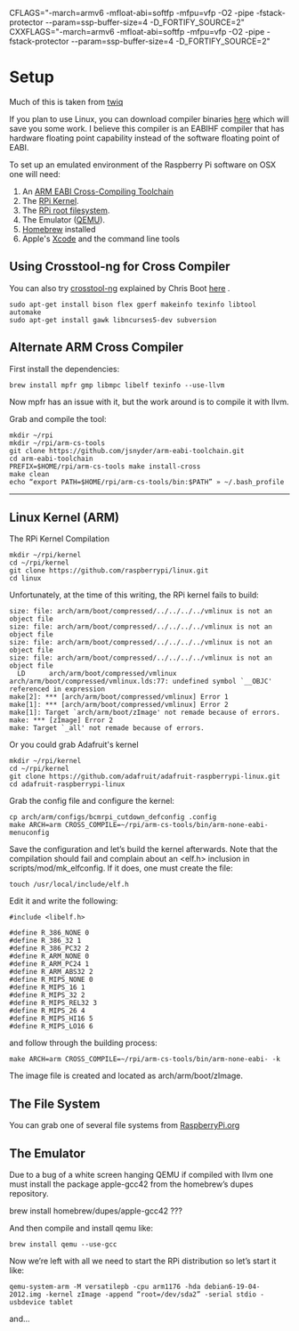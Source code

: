 
CFLAGS="-march=armv6 -mfloat-abi=softfp -mfpu=vfp -O2 -pipe -fstack-protector --param=ssp-buffer-size=4 -D_FORTIFY_SOURCE=2"
CXXFLAGS="-march=armv6 -mfloat-abi=softfp -mfpu=vfp -O2 -pipe -fstack-protector --param=ssp-buffer-size=4 -D_FORTIFY_SOURCE=2"


# Setup

Much of this is taken from [twiq](http://www.rpiforum.net/forum/tutorials/article/16-a-raspberry-pi-emulated-environment-on-osx-lion/)

If you plan to use Linux, you can download compiler binaries [here](https://github.com/raspberrypi/firmware)
which will save you some work. I believe this compiler is an EABIHF compiler that has 
hardware floating point capability instead of the software floating point of EABI.

To set up an emulated environment of the Raspberry Pi software on OSX one will need:

1. An [ARM EABI Cross-Compiling Toolchain](https://github.com/jsnyder/arm-eabi-toolchain)
2. The [RPi Kernel](https://github.com/raspberrypi/linux).
3. The [RPi root filesystem](http://www.raspberrypi.org/downloads).
4. The Emulator ([QEMU](http://wiki.qemu.org/Main_Page)).
5. [Homebrew](https://github.com/mxcl/homebrew) installed
6. Apple's [Xcode](https://developer.apple.com/xcode/) and the command line tools 

## Using Crosstool-ng for Cross Compiler

You can also try [crosstool-ng](http://crosstool-ng.org/) explained by Chris Boot 
[here](http://www.bootc.net/archives/2012/05/26/how-to-build-a-cross-compiler-for-your-raspberry-pi/)
. 

    sudo apt-get install bison flex gperf makeinfo texinfo libtool automake 
    sudo apt-get install gawk libncurses5-dev subversion

## Alternate ARM Cross Compiler

First install the dependencies:

    brew install mpfr gmp libmpc libelf texinfo --use-llvm

Now mpfr has an issue with it, but the work around is to compile it with llvm.

Grab and compile the tool:

    mkdir ~/rpi
    mkdir ~/rpi/arm-cs-tools
    git clone https://github.com/jsnyder/arm-eabi-toolchain.git
    cd arm-eabi-toolchain
    PREFIX=$HOME/rpi/arm-cs-tools make install-cross
    make clean
    echo “export PATH=$HOME/rpi/arm-cs-tools/bin:$PATH” » ~/.bash_profile

---

## Linux Kernel (ARM)

The RPi Kernel Compilation

    mkdir ~/rpi/kernel
    cd ~/rpi/kernel
    git clone https://github.com/raspberrypi/linux.git
    cd linux

Unfortunately, at the time of this writing, the RPi kernel fails to build:

	size: file: arch/arm/boot/compressed/../../../../vmlinux is not an object file
	size: file: arch/arm/boot/compressed/../../../../vmlinux is not an object file
	size: file: arch/arm/boot/compressed/../../../../vmlinux is not an object file
	size: file: arch/arm/boot/compressed/../../../../vmlinux is not an object file
	  LD      arch/arm/boot/compressed/vmlinux
	arch/arm/boot/compressed/vmlinux.lds:77: undefined symbol `__OBJC' referenced in expression
	make[2]: *** [arch/arm/boot/compressed/vmlinux] Error 1
	make[1]: *** [arch/arm/boot/compressed/vmlinux] Error 2
	make[1]: Target `arch/arm/boot/zImage' not remade because of errors.
	make: *** [zImage] Error 2
	make: Target `_all' not remade because of errors.
    
Or you could grab Adafruit's kernel

    mkdir ~/rpi/kernel
    cd ~/rpi/kernel
    git clone https://github.com/adafruit/adafruit-raspberrypi-linux.git
    cd adafruit-raspberrypi-linux

Grab the config file and configure the kernel:

    cp arch/arm/configs/bcmrpi_cutdown_defconfig .config
    make ARCH=arm CROSS_COMPILE=~/rpi/arm-cs-tools/bin/arm-none-eabi- menuconfig

Save the configuration and let’s build the kernel afterwards. Note that the compilation 
should fail and complain about an <elf.h> inclusion in scripts/mod/mk_elfconfig. If it 
does, one must create the file:

    touch /usr/local/include/elf.h

Edit it and write the following:

    #include <libelf.h>

	#define R_386_NONE 0
	#define R_386_32 1
	#define R_386_PC32 2
	#define R_ARM_NONE 0
	#define R_ARM_PC24 1
	#define R_ARM_ABS32 2
	#define R_MIPS_NONE 0
	#define R_MIPS_16 1
	#define R_MIPS_32 2
	#define R_MIPS_REL32 3
	#define R_MIPS_26 4
	#define R_MIPS_HI16 5
	#define R_MIPS_LO16 6

and follow through the building process:

	make ARCH=arm CROSS_COMPILE=~/rpi/arm-cs-tools/bin/arm-none-eabi- -k

The image file is created and located as arch/arm/boot/zImage.

## The File System

You can grab one of several file systems from [RaspberryPi.org](http://www.raspberrypi.org/downloads)


## The Emulator

Due to a bug of a white screen hanging QEMU if compiled with llvm one must install the 
package apple-gcc42 from the homebrew’s dupes repository.

brew install homebrew/dupes/apple-gcc42 ???

And then compile and install qemu like:

	brew install qemu --use-gcc

Now we’re left with all we need to start the RPi distribution so let’s start it like:

	qemu-system-arm -M versatilepb -cpu arm1176 -hda debian6-19-04-2012.img -kernel zImage -append “root=/dev/sda2” -serial stdio -usbdevice tablet

and...
